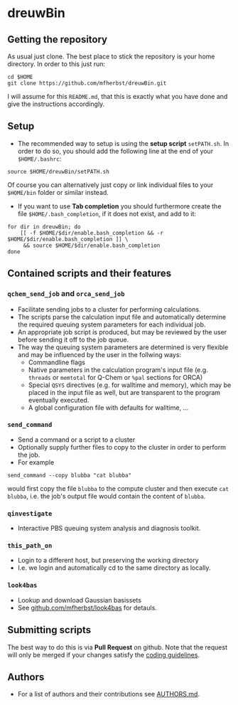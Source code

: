 # dreuwBin

## Getting the repository

As usual just clone. The best place to stick the repository is your
home directory. In order to this just run:
```
cd $HOME
git clone https://github.com/mfherbst/dreuwBin.git
```
I will assume for this ``README.md``, that this is exactly what you have
done and give the instructions accordingly.

## Setup
- The recommended way to setup is using the **setup script** ``setPATH.sh``.
In order to do so, you should add the following line at the end of your
``$HOME/.bashrc``:
```
source $HOME/dreuwBin/setPATH.sh
```
Of course you can alternatively just copy or link individual files
to your ``$HOME/bin`` folder or similar instead.

- If you want to use **Tab completion** you should furthermore 
create the file ``$HOME/.bash_completion``, if it does not exist,
and add to it:
```
for dir in dreuwBin; do
	[[ -f $HOME/$dir/enable.bash_completion && -r $HOME/$dir/enable.bash_completion ]] \
	 && source $HOME/$dir/enable.bash_completion
done
```

## Contained scripts and their features

### ``qchem_send_job`` and ``orca_send_job``
- Facilitate sending jobs to a cluster for performing calculations.
- The scripts parse the calculation input file and automatically determine the
  required queuing system parameters for each individual job.
- An appropriate job script is produced, but may be reviewed by the user
  before sending it off to the job queue.
- The way the queuing system parameters are determined is very flexible and may be
  influenced by the user in the follwing ways:
  - Commandline flags
  - Native parameters in the calculation program's input file
    (e.g. ``threads`` or ``memtotal`` for Q-Chem or ``%pal`` sections for ORCA)
  - Special ``QSYS`` directives (e.g. for walltime and memory), which
    may be placed in the input file as well, but are transparent to the
    program eventually executed.
  - A global configuration file with defaults for walltime, ...

### ``send_command``
- Send a command or a script to a cluster
- Optionally supply further files to copy to the cluster in order to perform the job.
- For example
```
send_command --copy blubba "cat blubba"
```
  would first copy the file `blubba` to the compute cluster and then execute `cat blubba`,
  i.e. the job's output file would contain the content of `blubba`.

### ``qinvestigate``
- Interactive PBS queuing system analysis and diagnosis toolkit.

### ``this_path_on``
- Login to a different host, but preserving the working directory
- I.e. we login and automatically cd to the same directory as locally.

### ``look4bas``
- Lookup and download Gaussian basissets
- See [github.com/mfherbst/look4bas](https://github.com/mfherbst/look4bas) for detauls.

## Submitting scripts
The best way to do this is via **Pull Request** on github.
Note that the request will only be merged if your changes satisfy the
[coding guidelines](CodingGuidelines.md).

## Authors
- For a list of authors and their contributions see [AUTHORS.md](AUTHORS.md).
